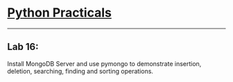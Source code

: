 # [Python Practicals](../../../)


---
## Lab 16: 

Install MongoDB Server and use pymongo to demonstrate insertion, deletion, searching, finding and sorting operations.  
